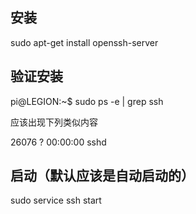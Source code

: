 ## 安装

sudo apt-get install openssh-server



## 验证安装

pi@LEGION:~$ sudo ps -e | grep ssh

应该出现下列类似内容

  26076 ?        00:00:00 sshd

## 启动（默认应该是自动启动的）

sudo service ssh start
